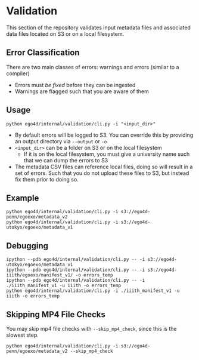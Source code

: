 # Validation

This section of the repository validates input metadata files and associated
data files located on S3 or on a local filesystem.

## Error Classification

There are two main classes of errors: warnings and errors (similar to a compiler)
- Errors must *be fixed* before they can be ingested
- Warnings are flagged such that you are aware of them

## Usage
```
python ego4d/internal/validation/cli.py -i "<input_dir>"
```

- By default errors will be logged to S3. You can override this by providing an
output directory via `--output` or `-o`
- `<input_dir>` can be a folder on S3 or on the local filesystem
    - If it is on the local filesystem, you must give a university name such
      that we can dump the errors to S3
- The metadata CSV files can reference local files, doing so will result in a
  set of errors. Such that you do not upload these files to S3, but instead fix them prior to doing so.

## Example
```
python ego4d/internal/validation/cli.py -i s3://ego4d-penn/egoexo/metadata_v2
python ego4d/internal/validation/cli.py -i s3://ego4d-utokyo/egoexo/metadata_v1
```

## Debugging

```
ipython --pdb ego4d/internal/validation/cli.py -- -i s3://ego4d-utokyo/egoexo/metadata_v1
ipython --pdb ego4d/internal/validation/cli.py -- -i s3://ego4d-iiith/egoexo/manifest_v1/ -o errors_temp
ipython --pdb ego4d/internal/validation/cli.py -- -i ./iiith_manifest_v1 -u iiith -o errors_temp
python ego4d/internal/validation/cli.py -i ./iiith_manifest_v1 -u iiith -o errors_temp
```

## Skipping MP4 File Checks

You may skip mp4 file checks with `--skip_mp4_check`, since this is the slowest
step.

```
python ego4d/internal/validation/cli.py -i s3://ego4d-penn/egoexo/metadata_v2 --skip_mp4_check
```
